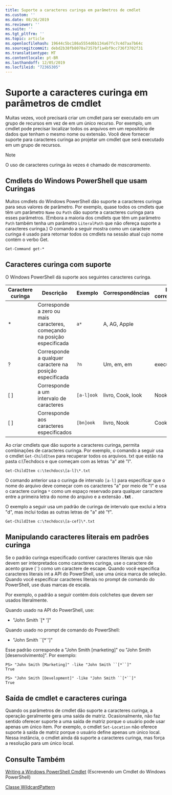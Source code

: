 ```yaml
---
title: Suporte a caracteres curinga em parâmetros de cmdlet
ms.custom: ''
ms.date: 08/26/2019
ms.reviewer: ''
ms.suite: ''
ms.tgt_pltfrm: ''
ms.topic: article
ms.openlocfilehash: 19644c5bc186a5554d6b134a67fc7c4d7aa7b64c
ms.sourcegitcommit: debd2b38fb8070a7357bf1a4bf9cc736f3702f31
ms.translationtype: MT
ms.contentlocale: pt-BR
ms.lasthandoff: 12/05/2019
ms.locfileid: "72365305"
---
```

# <a name="supporting-wildcard-characters-in-cmdlet-parameters"></a>Suporte a caracteres curinga em parâmetros de cmdlet

Muitas vezes, você precisará criar um cmdlet para ser executado em um grupo de recursos em vez de em um único recurso. Por exemplo, um cmdlet pode precisar localizar todos os arquivos em um repositório de dados que tenham o mesmo nome ou extensão. Você deve fornecer suporte para caracteres curinga ao projetar um cmdlet que será executado em um grupo de recursos.

> [!NOTE]
> O uso de caracteres curinga às vezes é chamado de *mascaramento*.

## <a name="windows-powershell-cmdlets-that-use-wildcards"></a>Cmdlets do Windows PowerShell que usam Curingas

 Muitos cmdlets do Windows PowerShell dão suporte a caracteres curinga para seus valores de parâmetro. Por exemplo, quase todos os cmdlets que têm um parâmetro `Name` ou `Path` dão suporte a caracteres curinga para esses parâmetros. (Embora a maioria dos cmdlets que têm um parâmetro `Path` também tenha um parâmetro `LiteralPath` que não ofereça suporte a caracteres curinga.) O comando a seguir mostra como um caractere curinga é usado para retornar todos os cmdlets na sessão atual cujo nome contém o verbo Get.

 `Get-Command get-*`

## <a name="supported-wildcard-characters"></a>Caracteres curinga com suporte

O Windows PowerShell dá suporte aos seguintes caracteres curinga.

| Caractere curinga |                             Descrição                             |  Exemplo   |     Correspondências      | Não corresponde |
| -------- | ------------------------------------------------------------------- | ---------- | ---------------- | -------------- |
| *        | Corresponde a zero ou mais caracteres, começando na posição especificada | `a*`       | A, AG, Apple     |                |
| ?        | Corresponde a qualquer caractere na posição especificada                     | `?n`       | Um, em, em       | executa            |
| [ ]      | Corresponde a um intervalo de caracteres                                       | `[a-l]ook` | livro, Cook, look | Nook, levou     |
| [ ]      | Corresponde aos caracteres especificados                                    | `[bn]ook`  | livro, Nook       | Cook, olhe     |

Ao criar cmdlets que dão suporte a caracteres curinga, permita combinações de caracteres curinga. Por exemplo, o comando a seguir usa o cmdlet `Get-ChildItem` para recuperar todos os arquivos. txt que estão na pasta c:\Techdocs e que começam com as letras "a" até "l".

`Get-ChildItem c:\techdocs\[a-l]\*.txt`

O comando anterior usa o curinga de intervalo `[a-l]` para especificar que o nome do arquivo deve começar com os caracteres "a" por meio de "l" e usa o caractere curinga `*` como um espaço reservado para qualquer caractere entre a primeira letra do nome do arquivo e a extensão **. txt** .

O exemplo a seguir usa um padrão de curinga de intervalo que exclui a letra "d", mas inclui todas as outras letras de "a" até "f".

`Get-ChildItem c:\techdocs\[a-cef]\*.txt`

## <a name="handling-literal-characters-in-wildcard-patterns"></a>Manipulando caracteres literais em padrões curinga

Se o padrão curinga especificado contiver caracteres literais que não devem ser interpretados como caracteres curinga, use o caractere de acento grave (`` ` ``) como um caractere de escape. Quando você especifica caracteres literais int a API do PowerShell, use uma única marca de seleção. Quando você especificar caracteres literais no prompt de comando do PowerShell, use duas marcas de escala.

Por exemplo, o padrão a seguir contém dois colchetes que devem ser usados literalmente.

Quando usado na API do PowerShell, use:

- "John Smith \`[* ']"

Quando usado no prompt de comando do PowerShell:

- "John Smith \`\`[*\`']"

Esse padrão corresponde a "John Smith [marketing]" ou "John Smith [desenvolvimento]". Por exemplo:

```
PS> "John Smith [Marketing]" -like "John Smith ``[*``]"
True

PS> "John Smith [Development]" -like "John Smith ``[*``]"
True
```

## <a name="cmdlet-output-and-wildcard-characters"></a>Saída de cmdlet e caracteres curinga

Quando os parâmetros de cmdlet dão suporte a caracteres curinga, a operação geralmente gera uma saída de matriz.
Ocasionalmente, não faz sentido oferecer suporte a uma saída de matriz porque o usuário pode usar apenas um único item. Por exemplo, o cmdlet `Set-Location` não oferece suporte à saída de matriz porque o usuário define apenas um único local. Nessa instância, o cmdlet ainda dá suporte a caracteres curinga, mas força a resolução para um único local.

## <a name="see-also"></a>Consulte Também

[Writing a Windows PowerShell Cmdlet](./writing-a-windows-powershell-cmdlet.md) (Escrevendo um Cmdlet do Windows PowerShell)

[Classe WildcardPattern](/dotnet/api/system.management.automation.wildcardpattern)
